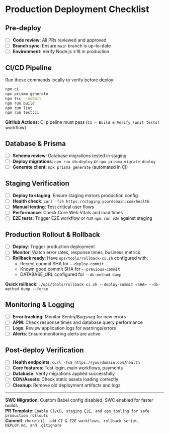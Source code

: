 # Production Deployment Checklist

## Pre-deploy
- [ ] **Code review**: All PRs reviewed and approved
- [ ] **Branch sync**: Ensure `main` branch is up-to-date
- [ ] **Environment**: Verify Node.js ≥18 in production

## CI/CD Pipeline
Run these commands locally to verify before deploy:
```bash
npm ci
npx prisma generate
npx tsc --noEmit
npm run build
npm run lint
npm run test:ci
```

**GitHub Actions**: CI pipeline must pass (`CI — Build & Verify (unit tests)` workflow)

## Database & Prisma
- [ ] **Schema review**: Database migrations tested in staging
- [ ] **Deploy migrations**: `npm run db:deploy` or `npx prisma migrate deploy`
- [ ] **Generate client**: `npx prisma generate` (automated in CI)

## Staging Verification
- [ ] **Deploy to staging**: Ensure staging mirrors production config
- [ ] **Health check**: `curl -fsS https://staging.yourdomain.com/health`
- [ ] **Manual testing**: Test critical user flows
- [ ] **Performance**: Check Core Web Vitals and load times
- [ ] **E2E tests**: Trigger E2E workflow or run `npm run e2e` against staging

## Production Rollout & Rollback
- [ ] **Deploy**: Trigger production deployment
- [ ] **Monitor**: Watch error rates, response times, business metrics
- [ ] **Rollback ready**: Have `ops/tools/rollback-ci.sh` configured with:
  - Recent commit SHA for `--deploy-commit`
  - Known good commit SHA for `--previous-commit`
  - DATABASE_URL configured for `--db-method dump`

**Quick rollback**: `./ops/tools/rollback-ci.sh --deploy-commit <SHA> --db-method dump --force`

## Monitoring & Logging  
- [ ] **Error tracking**: Monitor Sentry/Bugsnag for new errors
- [ ] **APM**: Check response times and database query performance
- [ ] **Logs**: Review application logs for warnings/errors
- [ ] **Alerts**: Ensure monitoring alerts are active

## Post-deploy Verification
- [ ] **Health endpoints**: `curl -fsS https://yourdomain.com/health`
- [ ] **Core features**: Test login, main workflows, payments
- [ ] **Database**: Verify migrations applied successfully
- [ ] **CDN/Assets**: Check static assets loading correctly
- [ ] **Cleanup**: Remove old deployment artifacts and logs

---
**SWC Migration**: Custom Babel config disabled, SWC enabled for faster builds  
**PR Template**: `Enable CI/CD, staging E2E, and ops tooling for safe production rollouts`  
**Commit**: `chore(ci): add CI & E2E workflows, rollback script, DEPLOY.md, and .gitignore`
